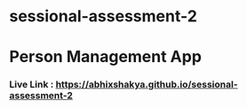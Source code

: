 # sessional-assessment-2

# Person Management App

### Live Link : https://abhixshakya.github.io/sessional-assessment-2
